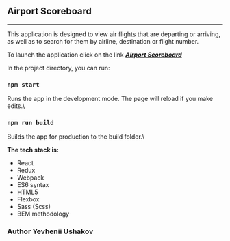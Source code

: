 ## Airport Scoreboard
------------------
This application is designed to view air flights that are departing or arriving, as well as to search for them by airline, destination or flight number.

To launch the application click on the link ***[Airport Scoreboard](https://youthful-wiles-0ca6d4.netlify.app/)***

In the project directory, you can run:

### `npm start`
Runs the app in the development mode.
The page will reload if you make edits.\

### `npm run build`
Builds the app for production to the build folder.\

**The tech stack is:**
* React 
* Redux
* Webpack
* ES6 syntax
* HTML5
* Flexbox
* Sass (Scss)
* BEM methodology

### Author Yevhenii Ushakov